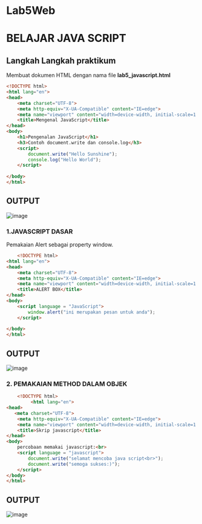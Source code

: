 # Lab5Web
# BELAJAR JAVA SCRIPT
## Langkah Langkah praktikum
Membuat dokumen HTML dengan nama file <b> lab5_javascript.html </b>
``` html
<!DOCTYPE html>
<html lang="en">
<head>
    <meta charset="UTF-8">
    <meta http-equiv="X-UA-Compatible" content="IE=edge">
    <meta name="viewport" content="width=device-width, initial-scale=1.0">
    <title>Mengenal JavaScript</title>
</head>
<body>
    <h1>Pengenalan JavaScript</h1>
    <h3>Contoh document.write dan console.log</h3>
    <script>
        document.write("Hello Sunshine");
        console.log("Hello World");
    </script>
    
</body>
</html>
```

## OUTPUT

![image](https://user-images.githubusercontent.com/73010098/162564095-075eefee-3dc1-47ae-9ee5-aedf4582715e.png)

### 1.JAVASCRIPT DASAR
Pemakaian Alert sebagai property window.

``` html
	<!DOCTYPE html>
<html lang="en">
<head>
    <meta charset="UTF-8">
    <meta http-equiv="X-UA-Compatible" content="IE=edge">
    <meta name="viewport" content="width=device-width, initial-scale=1.0">
    <title>ALERT BOX</title>
</head>
<body>
    <script language = "JavaScript">
        window.alert("ini merupakan pesan untuk anda");
    </script>
    
</body>
</html>
```
## OUTPUT
![image](https://user-images.githubusercontent.com/73010098/162564127-3f405c15-90c5-49f4-adf4-b9a78f91a3f8.png)

### 2. PEMAKAIAN METHOD DALAM OBJEK
``` html
	<!DOCTYPE html>
      	 <html lang="en">
<head>
   <meta charset="UTF-8">
    <meta http-equiv="X-UA-Compatible" content="IE=edge">
    <meta name="viewport" content="width=device-width, initial-scale=1.0">
    <title>Skrip javascript</title>
</head>
<body>
    percobaan memakai javascript:<br>
    <script language = "javascript">
        document.write("selamat mencoba java script<br>");
        document.write("semoga sukses:)");
    </script>
</body>
</html>
```
## OUTPUT

![image](https://user-images.githubusercontent.com/73010098/162564164-6d2a6048-d295-4ef9-932e-902328be9cf3.png)




